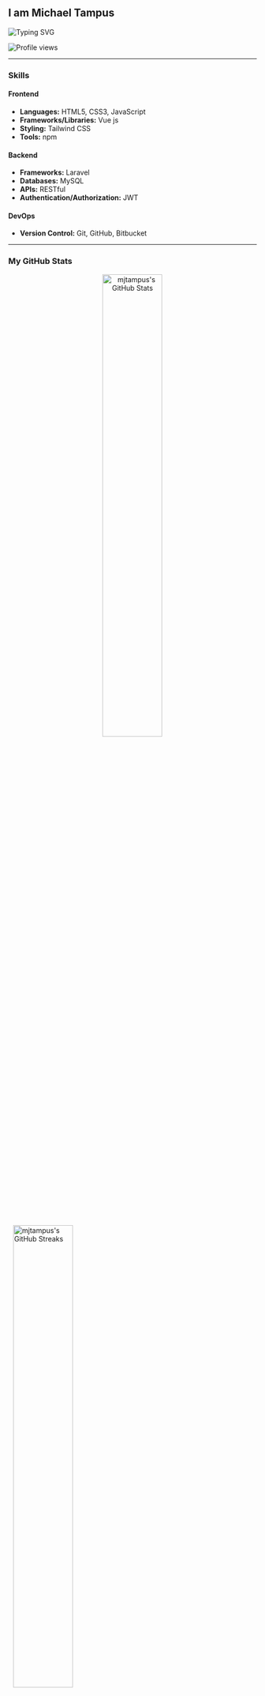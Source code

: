 ## I am Michael Tampus

![Typing SVG](https://readme-typing-svg.herokuapp.com?font=comfortaa&color=268F77&size=24&width=500&lines=Web+Developer;Nice+to+meet+you...)
<br />

![Profile views](https://komarev.com/ghpvc/?username=mjtampus&color=268F77)

---

### Skills

#### Frontend

- **Languages:** HTML5, CSS3, JavaScript
- **Frameworks/Libraries:** Vue js
- **Styling:**   Tailwind CSS
- **Tools:** npm

#### Backend

- **Frameworks:** Laravel
- **Databases:** MySQL
- **APIs:** RESTful
- **Authentication/Authorization:** JWT

#### DevOps

- **Version Control:** Git, GitHub, Bitbucket


---

### My GitHub Stats

<p align="center">
  <!-- Main GitHub Stats and Streaks -->
  <img
    src="https://denvercoder1-github-readme-stats.vercel.app/api/?username=mjtampus&rank_icon=github&hide=stars&include_all_commits=true&all_commits=true&count_private=true&show_icons=true&theme=gotham&hide_border=true"
    alt="mjtampus's GitHub Stats"
    width="49%"
    style="margin: 0 10px;"
  />
</p>

  <img
    src="https://streak-stats.demolab.com?user=mjtampus&theme=gotham&hide_border=true"
    alt="mjtampus's GitHub Streaks"
    width="49%"
    style="margin: 0 10px;"
  />
</p>

<p align="center">
  <!-- Activity Graph -->
  <img
    src="https://github-readme-activity-graph.vercel.app/graph?username=mjtampus&theme=gotham&hide_border=true&hide_title=false&area=true&custom_title=Contributions"
    alt="mjtampus's GitHub Activity Graph"
    width="100%"
    style="margin-top: 20px;"
  />
</p>

<p align="center">
  <!-- Top Languages -->
  <img
    src="https://github-readme-stats.vercel.app/api/top-langs/?username=mjtampus&theme=vue-dark&show_icons=true&hide_border=true&layout=compact"
    alt="mjtampus's Top Languages"
    width="60%"
    style="margin-top: 20px;"
  />
</p>
